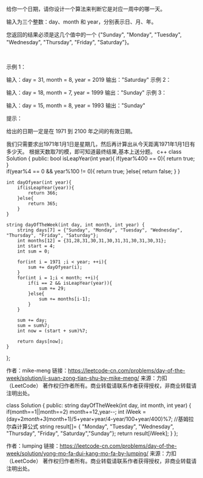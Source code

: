 给你一个日期，请你设计一个算法来判断它是对应一周中的哪一天。

输入为三个整数：day、month 和 year，分别表示日、月、年。

您返回的结果必须是这几个值中的一个 {"Sunday", "Monday", "Tuesday", "Wednesday", "Thursday", "Friday", "Saturday"}。

 

示例 1：

输入：day = 31, month = 8, year = 2019
输出："Saturday"
示例 2：

输入：day = 18, month = 7, year = 1999
输出："Sunday"
示例 3：

输入：day = 15, month = 8, year = 1993
输出："Sunday"
 

提示：

给出的日期一定是在 1971 到 2100 年之间的有效日期。


我们只需要求出1971年1月1日是星期几，然后再计算出从今天距离1971年1月1日有多少天。
根据天数取7的模，即可知道最终结果,基本上送分题。
c++
class Solution {
public:
    bool isLeapYear(int year){
        if(year%400 == 0){
            return true;
        }    
        if(year%4 == 0 && year%100 != 0){
            return true;
        }else{
            return false;
        }
    }
    
    int dayOfyear(int year){
        if(isLeapYear(year)){
            return 366;
        }else{
            return 365;
        }
    }
    
    string dayOfTheWeek(int day, int month, int year) {
        string days[7] = {"Sunday", "Monday", "Tuesday", "Wednesday", "Thursday", "Friday", "Saturday"}; 
        int months[12] = {31,28,31,30,31,30,31,31,30,31,30,31};
        int start = 4;
        int sum = 0;
        
        for(int i = 1971 ;i < year; ++i){
            sum += dayOfyear(i);
        }
        for(int i = 1;i < month; ++i){
            if(i == 2 && isLeapYear(year)){
                sum += 29;
            }else{
                sum += months[i-1];
            }
        }
        
        sum += day;
        sum = sum%7;
        int now = (start + sum)%7;
        
        return days[now];
    }
};

作者：mike-meng
链接：https://leetcode-cn.com/problems/day-of-the-week/solution/ji-suan-zong-tian-shu-by-mike-meng/
来源：力扣（LeetCode）
著作权归作者所有。商业转载请联系作者获得授权，非商业转载请注明出处。


class Solution {
public:
    string dayOfTheWeek(int day, int month, int year) {
        if(month==1||month==2) month+=12,year--;
	int iWeek = (day+2*month+3*(month+1)/5+year+year/4-year/100+year/400)%7;                              //基姆拉尔森计算公式
       string result[]= { "Monday", "Tuesday", "Wednesday", "Thursday", "Friday", "Saturday","Sunday"};
	return result[iWeek];
    }
};

作者：lumping
链接：https://leetcode-cn.com/problems/day-of-the-week/solution/yong-mo-fa-dui-kang-mo-fa-by-lumping/
来源：力扣（LeetCode）
著作权归作者所有。商业转载请联系作者获得授权，非商业转载请注明出处。